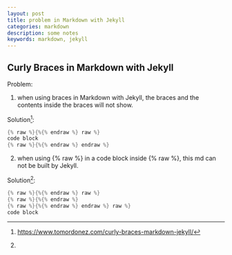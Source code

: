 ```yaml
---
layout: post
title: problem in Markdown with Jekyll
categories: markdown
description: some notes
keywords: markdown, jekyll
---
```


## Curly Braces in Markdown with Jekyll

Problem:

1. when using braces in Markdown with Jekyll, the braces and the contents inside the braces will not show.

Solution[^1]:

```cpp
{% raw %}{%{% endraw %} raw %}
code block
{% raw %}{%{% endraw %} endraw %}
```


2. when using {% raw %} in a code block inside {% raw %}, this md can not be built by Jekyll.

Solution[^2]:

```cpp
{% raw %}{%{% endraw %} raw %}
{% raw %}{%{% endraw %}
{% raw %}{%{% endraw %} endraw %} raw %}
code block
```

[^1]:<https://www.tomordonez.com/curly-braces-markdown-jekyll/>
[^2]: